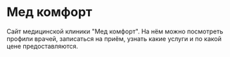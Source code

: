 # Мед комфорт
Сайт медицинской клиники "Мед комфорт". На нём можно посмотреть профили врачей, записаться на приём, узнать какие услуги и по какой цене предоставляются.

